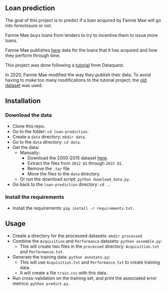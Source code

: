 ﻿Loan prediction
-
The goal of this project is to predict if a loan acquired by Fannie Mae will go into foreclosure or not.

Fannie Mae buys loans from lenders to try to incentive them to issue more loans.

Fannie Mae publishes [here](https://capitalmarkets.fanniemae.com/credit-risk-transfer/single-family-credit-risk-transfer/fannie-mae-single-family-loan-performance-data) data for the loans that it has acquired and how they perform through time.

This project was done following a [tutorial](https://www.dataquest.io/blog/data-science-portfolio-machine-learning/) from Dataquest.

In 2020, Fannie Mae modified the way they publish their data. To avoid having to make too many modifications to the tutorial project, the [old dataset](https://rapidsai.github.io/demos/datasets/mortgage-data) was used.

Installation
-
### Download the data
* Clone this repo.
* Go to the folder: `cd loan-prediction`.
* Create a `data` directory: `mkdir data`.
* Go to the `data` directory: `cd data`.
* Get the data:
	* Manually:
	    * Download the 2000-2015 dataset [here](https://rapidsai.github.io/demos/datasets/mortgage-data).
	    * Extract the files from `2012 Q1` through `2015 Q1`.
	    * Remove the `.tar` file.
	    * Move the files to the `data` directory.
	* Or run the download script: `python download_data.py`.
* Go back to the `loan-prediction` directory: `cd ..`

### Install the requirements
* Install the requirements: `pip install -r requirements.txt`.

Usage
-
* Create a directory for the processed datasets: `mkdir processed`
* Combine the `Acquisition` and `Performance` datasets: `python assemble.py`:
	* This will create two files in the `processed` directory: `Acquisition.txt` and `Performance.txt`.
* Generate the training data: `python annotate.py`:
	* This will use `Acquisition.txt` and `Performance.txt` to create training data.
	* It will create a file `train.csv` with this data.
* Run cross-validation on the training set, and print the associated error metrics: `python predict.py`.


